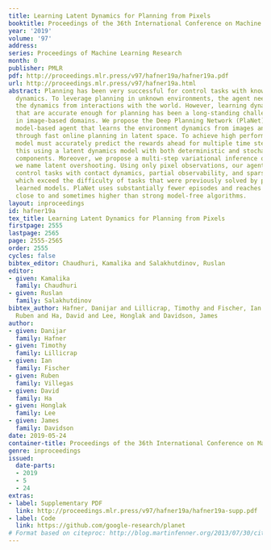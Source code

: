 ```yaml
---
title: Learning Latent Dynamics for Planning from Pixels
booktitle: Proceedings of the 36th International Conference on Machine Learning
year: '2019'
volume: '97'
address: 
series: Proceedings of Machine Learning Research
month: 0
publisher: PMLR
pdf: http://proceedings.mlr.press/v97/hafner19a/hafner19a.pdf
url: http://proceedings.mlr.press/v97/hafner19a.html
abstract: Planning has been very successful for control tasks with known environment
  dynamics. To leverage planning in unknown environments, the agent needs to learn
  the dynamics from interactions with the world. However, learning dynamics models
  that are accurate enough for planning has been a long-standing challenge, especially
  in image-based domains. We propose the Deep Planning Network (PlaNet), a purely
  model-based agent that learns the environment dynamics from images and chooses actions
  through fast online planning in latent space. To achieve high performance, the dynamics
  model must accurately predict the rewards ahead for multiple time steps. We approach
  this using a latent dynamics model with both deterministic and stochastic transition
  components. Moreover, we propose a multi-step variational inference objective that
  we name latent overshooting. Using only pixel observations, our agent solves continuous
  control tasks with contact dynamics, partial observability, and sparse rewards,
  which exceed the difficulty of tasks that were previously solved by planning with
  learned models. PlaNet uses substantially fewer episodes and reaches final performance
  close to and sometimes higher than strong model-free algorithms.
layout: inproceedings
id: hafner19a
tex_title: Learning Latent Dynamics for Planning from Pixels
firstpage: 2555
lastpage: 2565
page: 2555-2565
order: 2555
cycles: false
bibtex_editor: Chaudhuri, Kamalika and Salakhutdinov, Ruslan
editor:
- given: Kamalika
  family: Chaudhuri
- given: Ruslan
  family: Salakhutdinov
bibtex_author: Hafner, Danijar and Lillicrap, Timothy and Fischer, Ian and Villegas,
  Ruben and Ha, David and Lee, Honglak and Davidson, James
author:
- given: Danijar
  family: Hafner
- given: Timothy
  family: Lillicrap
- given: Ian
  family: Fischer
- given: Ruben
  family: Villegas
- given: David
  family: Ha
- given: Honglak
  family: Lee
- given: James
  family: Davidson
date: 2019-05-24
container-title: Proceedings of the 36th International Conference on Machine Learning
genre: inproceedings
issued:
  date-parts:
  - 2019
  - 5
  - 24
extras:
- label: Supplementary PDF
  link: http://proceedings.mlr.press/v97/hafner19a/hafner19a-supp.pdf
- label: Code
  link: https://github.com/google-research/planet
# Format based on citeproc: http://blog.martinfenner.org/2013/07/30/citeproc-yaml-for-bibliographies/
---
```

